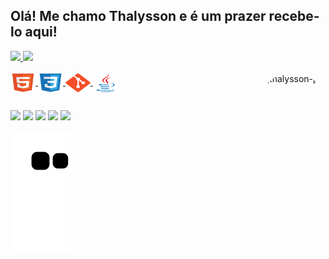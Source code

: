 ## Olá! Me chamo Thalysson e é um prazer recebe-lo aqui!

<div align="center" style="display: inline-block">
  <a href="https://github.com/thalyssonborges">
  <img height="160px" width:"200px" src="https://github-readme-stats.vercel.app/api?username=thalyssonborges&show_icons=true&theme=dark&include_all_commits=true&count_private=true"/>
  <img height="160px" width:"150px" src="https://github-readme-stats.vercel.app/api/top-langs/?username=thalyssonborges&layout=compact&langs_count=7&theme=dark"/>
</div>
<div style="display: inline_block"><br>
  <img align="center" alt="thalysson-HTML" height="30" width="40" src="https://raw.githubusercontent.com/devicons/devicon/master/icons/html5/html5-original.svg">
  <img align="center" alt="thalysson-CSS" height="30" width="40" src="https://raw.githubusercontent.com/devicons/devicon/master/icons/css3/css3-original.svg">
  <img align="center" alt="thalysson-Git" height="30" width="40" src="https://raw.githubusercontent.com/devicons/devicon/master/icons/git/git-original.svg">
  <img align="center" alt="thalysson-Java" height="30" width="40" src="https://raw.githubusercontent.com/devicons/devicon/master/icons/java/java-original.svg">
  <img align="right" alt="thalysson-pic" height="150" style="border-radius:50px;" src="https://cdn.discordapp.com/attachments/913873818886471713/913946434569646100/picasion.com_635e332d45c104d68c5f1371ad0e3955.gif">
</div>
  
  ##
 
<div> 
  <a href="#" target="_blank"><img src="https://img.shields.io/badge/-LinkedIn-%230077B5?style=for-the-badge&logo=linkedin&logoColor=white" target="_blank"></a>
  <a href="#" target="_blank"><img src="https://img.shields.io/badge/-Instagram-%23E4405F?style=for-the-badge&logo=instagram&logoColor=white" target="_blank"></a>
  <a href = "mailto:thalyssonwilson@gmail.com"><img src="https://img.shields.io/badge/Gmail-D14836?style=for-the-badge&logo=gmail&logoColor=white" target="_blank"></a>
  <a href="#" target="_blank"><img src="https://img.shields.io/badge/Discord-7289DA?style=for-the-badge&logo=discord&logoColor=white" target="_blank"></a>
  <a href="#" target="_blank"><img src="https://img.shields.io/badge/YouTube-FF0000?style=for-the-badge&logo=youtube&logoColor=white" target="_blank"></a>
  
  ![Snake animation](https://github.com/thalyssonborges/thalyssonborges/blob/output/github-contribution-grid-snake.svg)
 
</div>
